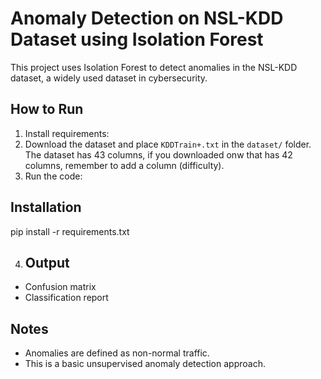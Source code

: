 # Anomaly Detection on NSL-KDD Dataset using Isolation Forest 

This project uses Isolation Forest to detect anomalies in the NSL-KDD dataset, a widely used dataset in cybersecurity.

## How to Run

1. Install requirements:
2. Download the dataset and place `KDDTrain+.txt` in the `dataset/` folder. The dataset has 43 columns, if you downloaded onw that has 42 columns, remember to add a column (difficulty). 
3. Run the code:

## Installation
pip install -r requirements.txt

4. ## Output
- Confusion matrix
- Classification report
  
## Notes
- Anomalies are defined as non-normal traffic.
- This is a basic unsupervised anomaly detection approach.
